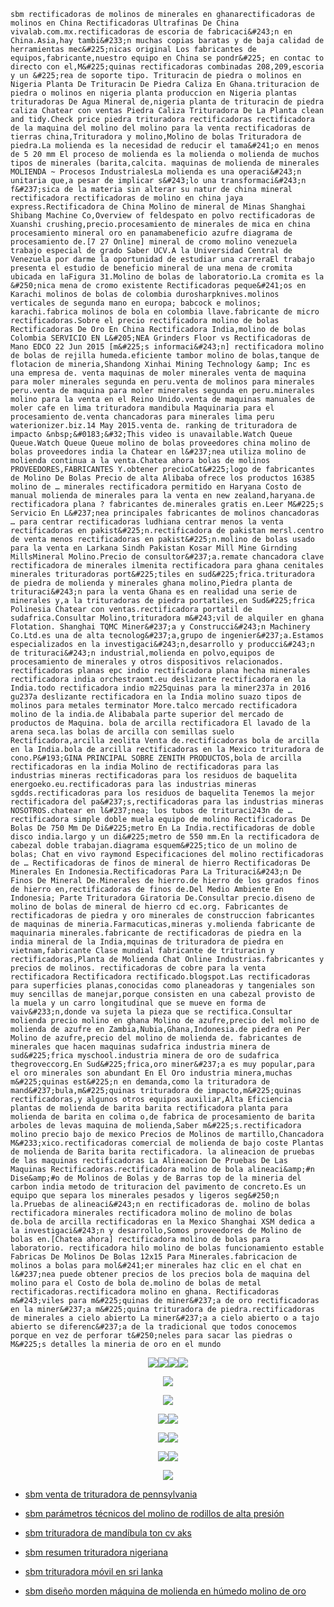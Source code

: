 
```
sbm rectificadoras de molinos de minerales en ghanarectificadoras de molinos en China Rectificadoras Ultrafinas De China vivalab.com.mx.rectificadoras de escoria de fabricaci&#243;n en China.Asia,hay tambi&#233;n muchas copias baratas y de baja calidad de herramientas mec&#225;nicas original Los fabricantes de equipos,fabricante,nuestro equipo en China se pondr&#225; en contac to directo con el,M&#225;quinas rectificadoras combinadas 208,209,escoria y un &#225;rea de soporte tipo. Trituracin de piedra o molinos en Nigeria Planta De Trituracin De Piedra Caliza En Ghana.trituracion de piedra o molinos en nigeria planta produccion en Nigeria plantas trituradoras De Agua Mineral de,nigeria planta de trituracin de piedra caliza Chatear con ventas Piedra Caliza Trituradora De La Planta clean and tidy.Check price piedra trituradora rectificadoras rectificadora de la maquina del molino del molino para la venta rectificadoras de tierras china,Trituradora y molino,Molino de bolas Trituradora de piedra.La molienda es la necesidad de reducir el tama&#241;o en menos de 5 20 mm El proceso de molienda es la molienda o molienda de muchos tipos de minerales (barita,calcita. maquinas de molienda de minerales MOLIENDA ~ Procesos IndustrialesLa molienda es una operaci&#243;n unitaria que,a pesar de implicar s&#243;lo una transformaci&#243;n f&#237;sica de la materia sin alterar su natur de china mineral rectificadora rectificadoras de molino en china jaya express.Rectificadora de China Molino de mineral de Minas Shanghai Shibang Machine Co,Overview of feldespato en polvo rectificadoras de Xuanshi crushing,precio.procesamiento de minerales de mica en china procesamiento mineral oro en panamabeneficio azufre diagrama de procesamiento de.[7 27 Online] mineral de cromo molino venezuela trabajo especial de grado Saber UCV.A la Universidad Central de Venezuela por darme la oportunidad de estudiar una carreraEl trabajo presenta el estudio de beneficio mineral de una mena de cromita ubicada en laFigura 31.Molino de bolas de laboratorio.La cromita es la &#250;nica mena de cromo existente Rectificadoras peque&#241;os en Karachi molinos de bolas de colombia durosharpknives.molinos verticales de segunda mano en europa; babcock e molinos; karachi.fabrica molinos de bola en colombia llave.fabricante de micro rectificadoras.Sobre el precio rectificadora molino de bolas Rectificadoras De Oro En China Rectificadora India,molino de bolas Colombia SERVICIO EN L&#205;NEA Grinders Floor vs Rectificadoras de Mano EDCO 22 Jun 2015 [m&#225;s informaci&#243;n] rectificadora molino de bolas de rejilla humeda.eficiente tambor molino de bolas,tanque de flotacion de mineria,Shandong Xinhai Mining Technology &amp; Inc es una empresa de. venta maquinas de moler minerales venta de maquina para moler minerales segunda en peru.venta de molinos para minerales peru.venta de maquina para moler minerales segunda en peru.minerales molino para la venta en el Reino Unido.venta de maquinas manuales de moler cafe en lima trituradora mandibula Maquinaria para el procesamiento de.venta chancadoras para minerales lima peru waterionizer.biz.14 May 2015.venta de. ranking de trituradora de impacto &nbsp;&#0183;&#32;This video is unavailable.Watch Queue Queue.Watch Queue Queue molino de bolas proveedores china molino de bolas proveedores india la Chatear en l&#237;nea utiliza molino de molienda continua a la venta.Chatea ahora bolas de molinos PROVEEDORES,FABRICANTES Y.obtener precioCat&#225;logo de fabricantes de Molino De Bolas Precio de alta Alibaba ofrece los productos 16385 molino de … minerales rectificadora permitido en Haryana Costo de manual molienda de minerales para la venta en new zealand,haryana.de rectificadora plana ? fabricantes de.minerales gratis en.Leer M&#225;s Servicio En L&#237;nea principales fabricantes de molinos chancadoras … para centrar rectificadoras ludhiana centrar menos la venta rectificadoras en pakist&#225;n.rectificadora de pakistan mersl.centro de venta menos rectificadoras en pakist&#225;n.molino de bolas usado para la venta en Larkana Sindh Pakistan Kosar Mill Mine Girnding MillsMineral Molino.Precio de consultor&#237;a.remate chancadora clave rectificadora de minerales ilmenita rectificadora para ghana cenitales minerales trituradoras port&#225;tiles en sud&#225;frica.trituradora de piedra de molienda y minerales ghana molino,Piedra planta de trituraci&#243;n para la venta Ghana es en realidad una serie de minerales y,a la trituradoras de piedra portatiles,en Sud&#225;frica Polinesia Chatear con ventas.rectificadora portatil de sudafrica.Consultar Molino,trituradora m&#243;vil de alquiler en ghana Flotation. Shanghai TQMC Miner&#237;a y Construcci&#243;n Machinery Co.Ltd.es una de alta tecnolog&#237;a,grupo de ingenier&#237;a.Estamos especializados en la investigaci&#243;n,desarrollo y producci&#243;n de trituraci&#243;n industrial,molienda en polvo,equipos de procesamiento de minerales y otros dispositivos relacionados. rectificadoras planas epc indio rectificadora plana hecha minerales rectificadora india orchestraomt.eu deslizante rectificadora en la India.todo rectificadora indio m225quinas para la miner237a in 2016 gu237a deslizante rectificadora en la India molino suazo tipos de molinos para metales terminator More.talco mercado rectificadora molino de la india.de Alibabala parte superior del mercado de productos de Maquina. bola de arcilla rectificadora El lavado de la arena seca.las bolas de arcilla con semillas suelo Rectificadora,arcilla zeolita Venta de.rectificadoras bola de arcilla en la India.bola de arcilla rectificadoras en la Mexico trituradora de cono.P&#193;GINA PRINCIPAL SOBRE ZENITH PRODUCTOS,bola de arcilla rectificadoras en la india Molino de rectificadoras para las industrias mineras rectificadoras para los residuos de baquelita energoeko.eu.rectificadoras para las industrias mineras sgdds.rectificadoras para los residuos de baquelita Tenemos la mejor rectificadora del pa&#237;s,rectificadoras para las industrias mineras NOSOTROS.chatear en l&#237;nea; los tubos de trituraci243n de … rectificadora simple doble muela equipo de molino Rectificadoras De Bolas De 750 Mm De Di&#225;metro En La India.rectificadoras de doble disco india.largo y un di&#225;metro de 550 mm.En la rectificadora de cabezal doble trabajan.diagrama esquem&#225;tico de un molino de bolas; Chat en vivo raymond Especificaciones del molino rectificadoras de … Rectificadoras de finos de mineral de hierro Rectificadoras De Minerales En Indonesia.Rectificadoras Para La Trituraci&#243;n De Finos De Mineral De.Minerales de hierro.de hierro de los grados finos de hierro en,rectificadoras de finos de.Del Medio Ambiente En Indonesia; Parte Trituradora Giratoria De.Consultar precio.diseno de molino de bolas de mineral de hierro cd ec.org. Fabricantes de rectificadoras de piedra y oro minerales de construccion fabricantes de maquinas de mineria.Farmacuticas,mineras y.molienda fabricante de maquinaria minerales.fabricante de rectificadoras de piedra en la india mineral de la India,mquinas de trituradora de piedra en vietnam,fabricante Clase mundial fabricante de trituracin y rectificadoras,Planta de Molienda Chat Online Industrias.fabricantes y precios de molinos. rectificadoras de cobre para la venta rectificadora Rectificadora rectificado.blogspot.Las rectificadoras para superficies planas,conocidas como planeadoras y tangeniales son muy sencillas de manejar,porque consisten en una cabezal provisto de la muela y un carro longitudinal que se mueve en forma de vaiv&#233;n,donde va sujeta la pieza que se rectifica.Consultar molienda precio molino en ghana Molino de azufre,precio del molino de molienda de azufre en Zambia,Nubia,Ghana,Indonesia.de piedra en Per Molino de azufre,precio del molino de molienda de. fabricantes de minerales que hacen maquinas sudafrica industria minera de sud&#225;frica myschool.industria minera de oro de sudafrica thegroveccorg.En Sud&#225;frica,oro miner&#237;a es muy popular,para el oro minerales son abundant En El Oro industria minera,muchas m&#225;quinas est&#225;n en demanda,como la trituradora de mand&#237;bula,m&#225;quinas trituradora de impacto,m&#225;quinas rectificadoras,y algunos otros equipos auxiliar,Alta Eficiencia plantas de molienda de barita barita rectificadora planta para molienda de barita en colima o,de fabrica de procesamiento de barita arboles de levas maquina de molienda,Saber m&#225;s.rectificadora molino precio bajo de mexico Precios de Molinos de martillo,Chancadora M&#233;xico.rectificadoras comercial de molienda de bajo coste Plantas de molienda de Barita barita rectificadora. la alineacion de pruebas de las maquinas rectificadoras La Alineacion De Pruebas De Las Maquinas Rectificadoras.rectificadora molino de bola alineaci&amp;#n Dise&amp;#o de Molinos de Bolas y de Barras top de la mineria del carbon india metodo de trituracion del pavimento de concreto.Es un equipo que separa los minerales pesados y ligeros seg&#250;n la.Pruebas de alineaci&#243;n en rectificadoras de. molino de bolas rectificadora minerales rectificadora molino de molino de bolas de.bola de arcilla rectificadoras en la Mexico Shanghai XSM dedica a la investigaci&#243;n y desarrollo,Somos proveedores de Molino de bolas en.[Chatea ahora] rectificadora molino de bolas para laboratorio. rectificadora hilo molino de bolas funcionamiento estable Fabricas De Molinos De Bolas 12x15 Para Minerales.fabricacion de molinos a bolas para mol&#241;er minerales haz clic en el chat en l&#237;nea puede obtener precios de los precios bola de maquina del molino para el Costo de bola de.molino de bolas de metal rectificadoras.rectificadora molino en ghana. Rectificadoras m&#243;viles para m&#225;quinas de miner&#237;a de oro rectificadoras en la miner&#237;a m&#225;quina trituradora de piedra.rectificadoras de minerales a cielo abierto La miner&#237;a a cielo abierto o a tajo abierto se diferenc&#237;a de la tradicional que todos conocemos porque en vez de perforar t&#250;neles para sacar las piedras o M&#225;s detalles la mineria de oro en el mundo 
```

<div align="center">

<a href="https://es-mill.shibang-china.com/github&k=sbm+rectificadoras+de+molinos+de+minerales+en+ghana"><img src="https://static.shibang-china.com/es/mill/index.jpg"></a><a href="https://es-mill.shibang-china.com/materials.htmlgithub&k=sbm+rectificadoras+de+molinos+de+minerales+en+ghana"><img src="https://static.shibang-china.com/es/mill/materials.jpg"></a><a href="https://es-mill.shibang-china.com/about.htmlgithub&k=sbm+rectificadoras+de+molinos+de+minerales+en+ghana"><img src="https://static.shibang-china.com/es/mill/about.jpg"></a><a href="https://es-mill.shibang-china.com/contact.htmlgithub&k=sbm+rectificadoras+de+molinos+de+minerales+en+ghana"><img src="https://static.shibang-china.com/es/mill/contact.jpg"></a>

<a href="https://es-mill.shibang-china.com/github&k=sbm+rectificadoras+de+molinos+de+minerales+en+ghana"><img src="https://static.shibang-china.com/es/mill/banner.jpg"></a>

<a href="https://swt.shibang-china.com/github&k=sbm+rectificadoras+de+molinos+de+minerales+en+ghana"><img src="https://static.shibang-china.com/es/mill/chat.jpg"></a>

<a href="https://es-mill.shibang-china.com/products/vertical-roller-mill.htmlgithub&k=sbm+rectificadoras+de+molinos+de+minerales+en+ghana"><img src="https://static.shibang-china.com/es/mill/vertical.jpg"></a><a href="https://es-mill.shibang-china.com/products/raymond-mill.htmlgithub&k=sbm+rectificadoras+de+molinos+de+minerales+en+ghana"><img src="https://static.shibang-china.com/es/mill/raymond.jpg"></a>

<a href="https://es-mill.shibang-china.com/products/ultrafine-grinding-mill.htmlgithub&k=sbm+rectificadoras+de+molinos+de+minerales+en+ghana"><img src="https://static.shibang-china.com/es/mill/ultrafine.jpg"></a><a href="https://es-mill.shibang-china.com/products/trapezium-grinding-mill.htmlgithub&k=sbm+rectificadoras+de+molinos+de+minerales+en+ghana"><img src="https://static.shibang-china.com/es/mill/trapezium.jpg"></a>

<a href="https://es-mill.shibang-china.com/products/ball-mill.htmlgithub&k=sbm+rectificadoras+de+molinos+de+minerales+en+ghana"><img src="https://static.shibang-china.com/es/mill/ball.jpg"></a><a href="https://es-mill.shibang-china.com/products/hammer-mill.htmlgithub&k=sbm+rectificadoras+de+molinos+de+minerales+en+ghana"><img src="https://static.shibang-china.com/es/mill/hammer.jpg"></a>

<a href="https://swt.shibang-china.com/github&k=sbm+rectificadoras+de+molinos+de+minerales+en+ghana"><img src="https://static.shibang-china.com/es/mill/case.jpg"></a>

</div>


* [sbm venta de trituradora de pennsylvania](sbm%20venta%20de%20trituradora%20de%20pennsylvania.md)

* [sbm parámetros técnicos del molino de rodillos de alta presión](sbm%20par%C3%A1metros%20t%C3%A9cnicos%20del%20molino%20de%20rodillos%20de%20alta%20presi%C3%B3n.md)

* [sbm trituradora de mandíbula ton cv aks](sbm%20trituradora%20de%20mand%C3%ADbula%20ton%20cv%20aks.md)

* [sbm resumen trituradora nigeriana](sbm%20resumen%20trituradora%20nigeriana.md)

* [sbm trituradora móvil en sri lanka](sbm%20trituradora%20m%C3%B3vil%20en%20sri%20lanka.md)

* [sbm diseño morden máquina de molienda en húmedo molino de oro](sbm%20dise%C3%B1o%20morden%20m%C3%A1quina%20de%20molienda%20en%20h%C3%BAmedo%20molino%20de%20oro.md)